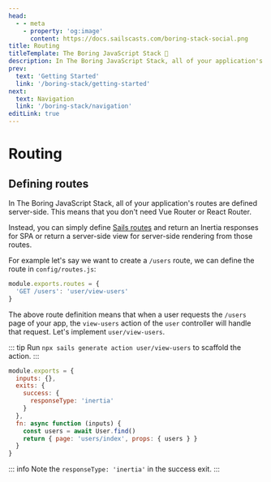 ```yaml
---
head:
  - - meta
    - property: 'og:image'
      content: https://docs.sailscasts.com/boring-stack-social.png
title: Routing
titleTemplate: The Boring JavaScript Stack 🥱
description: In The Boring JavaScript Stack, all of your application's routes are defined server-side. This means that you don't need Vue Router or React Router.
prev:
  text: 'Getting Started'
  link: '/boring-stack/getting-started'
next:
  text: Navigation
  link: '/boring-stack/navigation'
editLink: true
---
```


# Routing

## Defining routes

In The Boring JavaScript Stack, all of your application's routes are defined server-side. This means that you don't need Vue Router or React Router.

Instead, you can simply define [Sails routes](https://sailsjs.com/documentation/concepts/routes) and return an Inertia responses for SPA or return a server-side view for server-side rendering from those routes.

For example let's say we want to create a `/users` route, we can define the route in `config/routes.js`:

```js
module.exports.routes = {
  'GET /users': 'user/view-users'
}
```

The above route definition means that when a user requests the `/users` page of your app, the `view-users` action of the `user` controller will handle that request. Let's implement `user/view-users`.

::: tip
Run `npx sails generate action user/view-users` to scaffold the action.
:::

```js
module.exports = {
  inputs: {},
  exits: {
    success: {
      responseType: 'inertia'
    }
  },
  fn: async function (inputs) {
    const users = await User.find()
    return { page: 'users/index', props: { users } }
  }
}
```

::: info
Note the `responseType: 'inertia'` in the success exit.
:::
